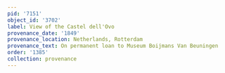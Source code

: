 ```yaml
---
pid: '7151'
object_id: '3702'
label: View of the Castel dell'Ovo
provenance_date: '1849'
provenance_location: Netherlands, Rotterdam
provenance_text: On permanent loan to Museum Boijmans Van Beuningen
order: '1385'
collection: provenance
---
```

